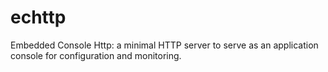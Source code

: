 # echttp
Embedded Console Http: a minimal HTTP server to serve as an application console for configuration and monitoring.

